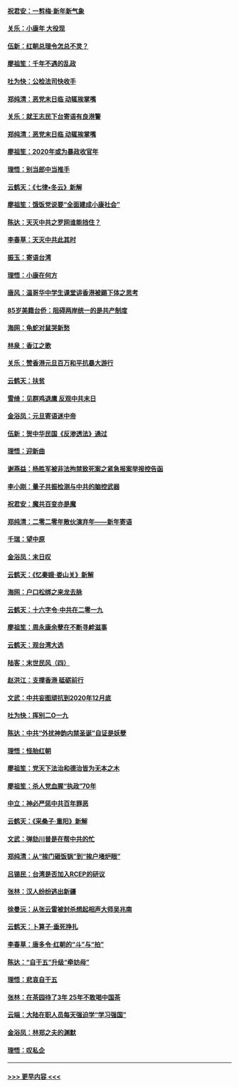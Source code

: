 #### [祝君安：一剪梅‧新年新气象](../pages/nsc993/n11776340.md?t=01081855) 
#### [关乐：小康年 大役现](../pages/nsc993/n11774213.md?t=01081855) 
#### [伍新：红朝总理令怎总不灵？](../pages/nsc993/n11770813.md?t=01081855) 
#### [廖祖笙：千年不遇的乱政](../pages/nsc993/n11770373.md?t=01081855) 
#### [吐为快：公检法司快收手](../pages/nsc993/n11770359.md?t=01081855) 
#### [郑纯清：恶党末日临 动辄挨掌嘴](../pages/nsc993/n11769912.md?t=01081855) 
#### [关乐：就王志民下台寄语有良港警](../pages/nsc993/n11769903.md?t=01081855) 
#### [郑纯清：恶党末日临 动辄挨掌嘴](../pages/nsc993/n11769356.md?t=01081855) 
#### [廖祖笙：2020年或为暴政收官年](../pages/nsc993/n11768216.md?t=01081855) 
#### [理悟：别当郎中当推手](../pages/nsc993/n11768243.md?t=01081855) 
#### [云鹤天：《七律▪冬云》新解](../pages/nsc993/n11768204.md?t=01081855) 
#### [廖祖笙：饿饭党说要“全面建成小康社会”](../pages/nsc993/n11767482.md?t=01081855) 
#### [陈达：天灭中共之罗网谁能挡住？](../pages/nsc993/n11767465.md?t=01081855) 
#### [李春草：天灭中共此其时](../pages/nsc993/n11767452.md?t=01081855) 
#### [振玉：寄语台湾](../pages/nsc993/n11767432.md?t=01081855) 
#### [理悟：小康在何方](../pages/nsc993/n11767394.md?t=01081855) 
#### [唐风：温哥华中学生课堂讲香港被踢下体之思考](../pages/nsc993/n11766848.md?t=01081855) 
#### [85岁美籍台侨：阻碍两岸统一的是共产制度](../pages/nsc993/n11765043.md?t=01081855) 
#### [海网：龟蛇对鼠哭新愁](../pages/nsc993/n11764895.md?t=01081855) 
#### [林泉：香江之歌](../pages/nsc993/n11764415.md?t=01081855) 
#### [关乐：赞香港元旦百万和平抗暴大游行](../pages/nsc993/n11764382.md?t=01081855) 
#### [云鹤天：扶贫](../pages/nsc993/n11764245.md?t=01081855) 
#### [雪绮：见群鸡退鹰  反观中共末日](../pages/nsc993/n11762112.md?t=01081855) 
#### [金浴凤：元旦寄语迷中帝](../pages/nsc993/n11761788.md?t=01081855) 
#### [伍新：贺中华民国《反渗透法》通过](../pages/nsc993/n11761994.md?t=01081855) 
#### [理悟：迎新曲](../pages/nsc993/n11761152.md?t=01081855) 
#### [谢燕益：杨胜军被非法拘禁致死案之紧急报案举报控告函](../pages/nsc993/n11756134.md?t=01081855) 
#### [李小刚：量子共振检测与中共的脑控武器](../pages/nsc993/n11754518.md?t=01081855) 
#### [祝君安：魔共百变亦是魔](../pages/nsc993/n11754469.md?t=01081855) 
#### [郑纯清：二零二零年散伙演弃年——新年寄语](../pages/nsc993/n11754195.md?t=01081855) 
#### [千瑞：望中原](../pages/nsc993/n11754159.md?t=01081855) 
#### [金浴凤：末日叹](../pages/nsc993/n11752359.md?t=01081855) 
#### [云鹤天：《忆秦娥‧娄山关》新解](../pages/nsc993/n11752348.md?t=01081855) 
#### [海网：户口松绑之来龙去脉](../pages/nsc993/n11752328.md?t=01081855) 
#### [云鹤天：十六字令‧中共在二零一九](../pages/nsc993/n11752305.md?t=01081855) 
#### [廖祖笙：周永康余孽在不断寻衅滋事](../pages/nsc993/n11751013.md?t=01081855) 
#### [云鹤天：观台湾大选](../pages/nsc993/n11751007.md?t=01081855) 
#### [陆客：末世民风（四）](../pages/nsc993/n11749203.md?t=01081855) 
#### [赵洪江：支撑香港 砥砺前行](../pages/nsc993/n11748482.md?t=01081855) 
#### [文武：中共妄图顽抗到2020年12月底](../pages/nsc993/n11748446.md?t=01081855) 
#### [吐为快：挥别二O一九](../pages/nsc993/n11748411.md?t=01081855) 
#### [陈达：中共“外扰神韵内禁圣诞”自证是妖孽](../pages/nsc993/n11748226.md?t=01081855) 
#### [理悟：怪胎红朝](../pages/nsc993/n11748206.md?t=01081855) 
#### [廖祖笙：党天下法治和德治皆为无本之木](../pages/nsc993/n11748135.md?t=01081855) 
#### [廖祖笙：杀人党血腥“执政”70年](../pages/nsc993/n11745144.md?t=01081855) 
#### [中立：神必严惩中共百年罪恶](../pages/nsc993/n11744970.md?t=01081855) 
#### [云鹤天：《采桑子‧重阳》新解](../pages/nsc993/n11744948.md?t=01081855) 
#### [文武：弹劾川普是在帮中共的忙](../pages/nsc993/n11744758.md?t=01081855) 
#### [郑纯清：从“挨门砸饭锅”到“挨户堵炉眼”](../pages/nsc993/n11744745.md?t=01081855) 
#### [吕锡民：台湾是否加入RCEP的研议](../pages/nsc993/n11744701.md?t=01081855) 
#### [张林：汉人纷纷逃出新疆](../pages/nsc993/n11743530.md?t=01081855) 
#### [徐曼沅：从张云雷被封杀想起相声大师吴兆南](../pages/nsc993/n11741816.md?t=01081855) 
#### [云鹤天：卜算子‧垂死挣扎](../pages/nsc993/n11739956.md?t=01081855) 
#### [李春草：唐多令‧红朝的“斗”与“拍”](../pages/nsc993/n11739830.md?t=01081855) 
#### [陈达：“自干五”升级“牵妨母”](../pages/nsc993/n11739724.md?t=01081855) 
#### [理悟：悲哀自干五](../pages/nsc993/n11739547.md?t=01081855) 
#### [张林：在茶园待了3年 25年不敢喝中国茶](../pages/nsc993/n11739240.md?t=01081855) 
#### [云端：大陆在职人员每天强迫学“学习强国”](../pages/nsc993/n11738735.md?t=01081855) 
#### [金浴凤：林郑之夫的渊默](../pages/nsc993/n11737735.md?t=01081855) 
#### [理悟：叹私企](../pages/nsc993/n11737715.md?t=01081855) 

----
#### [ >>> 更早内容 <<< ](../indexes/nsc993-earlier.md)
